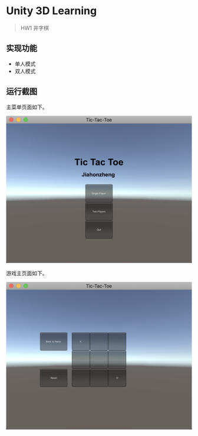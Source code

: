 # Unity 3D Learning

> HW1 井字棋

## 实现功能

- 单人模式
- 双人模式

## 运行截图

主菜单页面如下。

![](./assets/1.png)

游戏主页面如下。

![](./assets/2.png)
